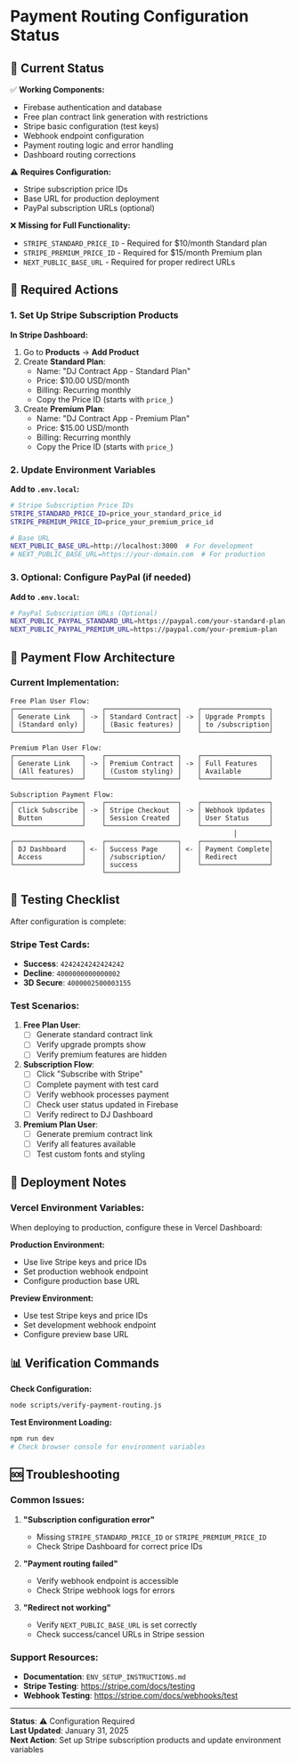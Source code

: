 # Payment Routing Configuration Status

## 🎯 Current Status

✅ **Working Components:**
- Firebase authentication and database
- Free plan contract link generation with restrictions
- Stripe basic configuration (test keys)
- Webhook endpoint configuration
- Payment routing logic and error handling
- Dashboard routing corrections

⚠️ **Requires Configuration:**
- Stripe subscription price IDs
- Base URL for production deployment
- PayPal subscription URLs (optional)

❌ **Missing for Full Functionality:**
- `STRIPE_STANDARD_PRICE_ID` - Required for $10/month Standard plan
- `STRIPE_PREMIUM_PRICE_ID` - Required for $15/month Premium plan  
- `NEXT_PUBLIC_BASE_URL` - Required for proper redirect URLs

## 🔧 Required Actions

### 1. Set Up Stripe Subscription Products

**In Stripe Dashboard:**
1. Go to **Products** → **Add Product**
2. Create **Standard Plan**:
   - Name: "DJ Contract App - Standard Plan"
   - Price: $10.00 USD/month
   - Billing: Recurring monthly
   - Copy the Price ID (starts with `price_`)
3. Create **Premium Plan**:
   - Name: "DJ Contract App - Premium Plan"
   - Price: $15.00 USD/month
   - Billing: Recurring monthly
   - Copy the Price ID (starts with `price_`)

### 2. Update Environment Variables

**Add to `.env.local`:**
```bash
# Stripe Subscription Price IDs
STRIPE_STANDARD_PRICE_ID=price_your_standard_price_id
STRIPE_PREMIUM_PRICE_ID=price_your_premium_price_id

# Base URL
NEXT_PUBLIC_BASE_URL=http://localhost:3000  # For development
# NEXT_PUBLIC_BASE_URL=https://your-domain.com  # For production
```

### 3. Optional: Configure PayPal (if needed)

**Add to `.env.local`:**
```bash
# PayPal Subscription URLs (Optional)
NEXT_PUBLIC_PAYPAL_STANDARD_URL=https://paypal.com/your-standard-plan
NEXT_PUBLIC_PAYPAL_PREMIUM_URL=https://paypal.com/your-premium-plan
```

## 🔗 Payment Flow Architecture

### Current Implementation:

```
Free Plan User Flow:
┌─────────────────┐    ┌──────────────────┐    ┌─────────────────┐
│ Generate Link   │ -> │ Standard Contract│ -> │ Upgrade Prompts │
│ (Standard only) │    │ (Basic features) │    │ to /subscription│
└─────────────────┘    └──────────────────┘    └─────────────────┘

Premium Plan User Flow:
┌─────────────────┐    ┌──────────────────┐    ┌─────────────────┐
│ Generate Link   │ -> │ Premium Contract │ -> │ Full Features   │
│ (All features)  │    │ (Custom styling) │    │ Available       │
└─────────────────┘    └──────────────────┘    └─────────────────┘

Subscription Payment Flow:
┌─────────────────┐    ┌──────────────────┐    ┌─────────────────┐
│ Click Subscribe │ -> │ Stripe Checkout  │ -> │ Webhook Updates │
│ Button          │    │ Session Created  │    │ User Status     │
└─────────────────┘    └──────────────────┘    └─────────────────┘
                                                        │
┌─────────────────┐    ┌──────────────────┐    ┌─────────────────┐
│ DJ Dashboard    │ <- │ Success Page     │ <- │ Payment Complete│
│ Access          │    │ /subscription/   │    │ Redirect        │
└─────────────────┘    │ success          │    └─────────────────┘
                       └──────────────────┘
```

## 🧪 Testing Checklist

After configuration is complete:

### Stripe Test Cards:
- **Success**: `4242424242424242`
- **Decline**: `4000000000000002`
- **3D Secure**: `4000002500003155`

### Test Scenarios:
1. **Free Plan User**:
   - [ ] Generate standard contract link
   - [ ] Verify upgrade prompts show
   - [ ] Verify premium features are hidden
   
2. **Subscription Flow**:
   - [ ] Click "Subscribe with Stripe" 
   - [ ] Complete payment with test card
   - [ ] Verify webhook processes payment
   - [ ] Check user status updated in Firebase
   - [ ] Verify redirect to DJ Dashboard
   
3. **Premium Plan User**:
   - [ ] Generate premium contract link
   - [ ] Verify all features available
   - [ ] Test custom fonts and styling

## 🚀 Deployment Notes

### Vercel Environment Variables:
When deploying to production, configure these in Vercel Dashboard:

**Production Environment:**
- Use live Stripe keys and price IDs
- Set production webhook endpoint
- Configure production base URL

**Preview Environment:**
- Use test Stripe keys and price IDs  
- Set development webhook endpoint
- Configure preview base URL

## 📊 Verification Commands

**Check Configuration:**
```bash
node scripts/verify-payment-routing.js
```

**Test Environment Loading:**
```bash
npm run dev
# Check browser console for environment variables
```

## 🆘 Troubleshooting

### Common Issues:

1. **"Subscription configuration error"**
   - Missing `STRIPE_STANDARD_PRICE_ID` or `STRIPE_PREMIUM_PRICE_ID`
   - Check Stripe Dashboard for correct price IDs

2. **"Payment routing failed"**
   - Verify webhook endpoint is accessible
   - Check Stripe webhook logs for errors

3. **"Redirect not working"**
   - Verify `NEXT_PUBLIC_BASE_URL` is set correctly
   - Check success/cancel URLs in Stripe session

### Support Resources:
- **Documentation**: `ENV_SETUP_INSTRUCTIONS.md`
- **Stripe Testing**: https://stripe.com/docs/testing
- **Webhook Testing**: https://stripe.com/docs/webhooks/test

---

**Status**: ⚠️ Configuration Required  
**Last Updated**: January 31, 2025  
**Next Action**: Set up Stripe subscription products and update environment variables 